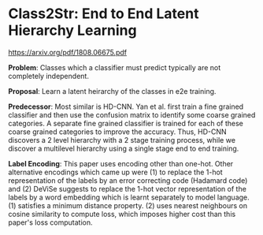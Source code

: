 # Class2Str: End to End Latent Hierarchy Learning
https://arxiv.org/pdf/1808.06675.pdf

**Problem**: Classes which a classifier must predict typically are not completely independent.

**Proposal**: Learn a latent heirarchy of the classes in e2e training.

**Predecessor**: Most similar is HD-CNN. Yan et al. first train a fine grained classifier and then use the confusion matrix to identify some coarse grained categories. A separate fine grained classifier is trained for each of these coarse grained categories to improve the accuracy. Thus, HD-CNN discovers a 2 level hierarchy with a 2 stage training process, while we discover a multilevel hierarchy using a single stage end to end training.

**Label Encoding**: This paper uses encoding other than one-hot. Other alternative encodings which came up were (1) to replace the 1-hot representation of the labels by an error correcting code (Hadamard code) and (2) DeViSe suggests to replace the 1-hot vector representation of the labels by a word embedding which is learnt separately to model language. (1) satisfies a minimum distance property. (2) uses nearest neighbours on cosine similarity to compute loss, which imposes higher cost than this paper's loss computation.


<!--stackedit_data:
eyJoaXN0b3J5IjpbMzAzNjMxNDA3XX0=
-->